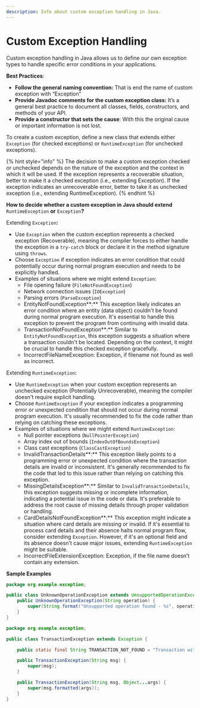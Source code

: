 ```yaml
---
description: Info about custom exception handling in Java.
---
```


# Custom Exception Handling

Custom exception handling in Java allows us to define our own exception types to handle specific error conditions in your applications.&#x20;

**Best Practices**:

* **Follow the general naming convention:** That is end the name of custom exception with “Exception”&#x20;
* **Provide Javadoc comments for the custom exception class:** It’s a general best practice to document all classes, fields, constructors, and methods of your API.
* **Provide a constructor that sets the cause**: With this the original cause or important information is not lost.

To create a custom exception, define a new class that extends either `Exception` (for checked exceptions) or `RuntimeException` (for unchecked exceptions).

{% hint style="info" %}
The decision to make a custom exception checked or unchecked depends on the nature of the exception and the context in which it will be used. If the exception represents a recoverable situation, better to make it a checked exception (i.e., extending Exception). If the exception indicates an unrecoverable error, better to take it as unchecked exception (i.e., extending RuntimeException).
{% endhint %}



**How to decide whether a custom exception in Java should extend** `RuntimeException` **or** `Exception`**?**

Extending `Exception`**:**

* Use `Exception` when the custom exception represents a checked exception (Recoverable), meaning the compiler forces to either handle the exception in a `try-catch` block or declare it in the method signature using `throws`.
* Choose `Exception` if exception indicates an error condition that could potentially occur during normal program execution and needs to be explicitly handled.
* Examples of situations where we might extend `Exception`:
  * File opening failure (`FileNotFoundException`)
  * Network connection issues (`IOException`)
  * Parsing errors (`ParseException`)
  * EntityNotFoundException**:** This exception likely indicates an error condition where an entity (data object) couldn't be found during normal program execution. It's essential to handle this exception to prevent the program from continuing with invalid data.
  * TransactionNotFoundException**:** Similar to `EntityNotFoundException`, this exception suggests a situation where a transaction couldn't be located. Depending on the context, it might be crucial to handle this checked exception gracefully.
  * IncorrectFileNameException: Exception, if filename not found as well as incorrect.

Extending `RuntimeException`**:**

* Use `RuntimeException` when your custom exception represents an unchecked exception (Potentially Unrecoverable), meaning the compiler doesn't require explicit handling.
* Choose `RuntimeException` if your exception indicates a programming error or unexpected condition that should not occur during normal program execution. It's usually recommended to fix the code rather than relying on catching these exceptions.
* Examples of situations where we might extend `RuntimeException`:
  * Null pointer exceptions (`NullPointerException`)
  * Array index out of bounds (`IndexOutOfBoundsException`)
  * Class cast exceptions (`ClassCastException`)
  * InvalidTransactionDetails**:** This exception likely points to a programming error or unexpected condition where the transaction details are invalid or inconsistent. It's generally recommended to fix the code that led to this issue rather than relying on catching this exception.
  * MissingDetailsException**:** Similar to `InvalidTransactionDetails`, this exception suggests missing or incomplete information, indicating a potential issue in the code or data. It's preferable to address the root cause of missing details through proper validation or handling.
  * CardDetailsNotFoundException**:** This exception might indicate a situation where card details are missing or invalid. If it's essential to process card details and their absence halts normal program flow, consider extending `Exception`. However, if it's an optional field and its absence doesn't cause major issues, extending `RuntimeException` might be suitable.
  * IncorrectFileExtensionException: Exception, if the file name doesn’t contain any extension.



**Sample Examples**

```java
package org.example.exception;

public class UnknownOperationException extends UnsupportedOperationException {
    public UnknownOperationException(String operation) {
        super(String.format("Unsupported operation found - %s", operation));
    }
}
```

```java
package org.example.exception;

public class TransactionException extends Exception {

    public static final String TRANSACTION_NOT_FOUND = "Transaction with id %s not found for user %s";

    public TransactionException(String msg) {
        super(msg);
    }

    public TransactionException(String msg, Object...args) {
        super(msg.formatted(args));
    }
}
```

